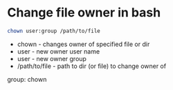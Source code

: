 # Change file owner in bash

```bash
chown user:group /path/to/file
```

- chown - changes owner of specified file or dir
- user - new owner user name
- user - new owner group
- /path/to/file - path to dir (or file) to change owner of

group: chown

